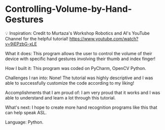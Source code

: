 # Controlling-Volume-by-Hand-Gestures
:bulb: Inspiration: Credit to Murtaza's Workshop Robotics and AI's YouTube Channel for the helpful tutorial! 
https://www.youtube.com/watch?v=9iEPzbG-xLE

What it does: This program allows the user to control the volume of their device with specific hand gestures involving their thumb and index finger!

How I built it: This program was coded on PyCharm, OpenCV Python. 

Challenges I ran into: None! The tutorial was highly descriptive and I was able to successfully customize the code according to my liking!

Accomplishments that I am proud of: I am very proud that it works and I was able to understand and learn a lot through this tutorial.

What's next: I hope to create more hand recognition programs like this that can help speak ASL.

Language: Python. 

